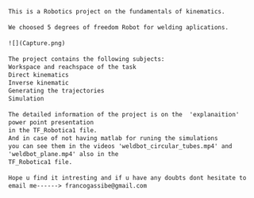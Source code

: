      
    This is a Robotics project on the fundamentals of kinematics. 

    We choosed 5 degrees of freedom Robot for welding aplications.
    
    ![](Capture.png)

    The project contains the following subjects:
    Workspace and reachspace of the task
    Direct kinematics
    Inverse kinematic
    Generating the trajectories
    Simulation
     
    The detailed information of the project is on the  'explanaition'  power point presentation
    in the TF_Robotica1 file.
    And in case of not having matlab for runing the simulations 
    you can see them in the videos 'weldbot_circular_tubes.mp4' and  'weldbot_plane.mp4' also in the 
    TF_Robotica1 file.
    
    Hope u find it intresting and if u have any doubts dont hesitate to email me------> francogassibe@gmail.com
